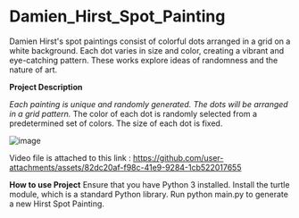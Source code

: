 # Damien_Hirst_Spot_Painting

Damien Hirst's spot paintings consist of colorful dots arranged in a grid on a white background. Each dot varies in size and color, creating a vibrant and eye-catching pattern. These works explore ideas of randomness and the nature of art.

**Project Description**

_Each painting is unique and randomly generated._
_The dots will be arranged in a grid pattern._
The color of each dot is randomly selected from a predetermined set of colors.
The size of each dot is fixed.

![image](https://github.com/user-attachments/assets/c4ecb17a-d298-4ecb-9399-638b17bec0f8)

Video file is attached to this link : https://github.com/user-attachments/assets/82dc20af-f98c-41e9-9284-1cb522017655

**How to use Project**
Ensure that you have Python 3 installed.
Install the turtle module, which is a standard Python library.
Run python main.py to generate a new Hirst Spot Painting.

